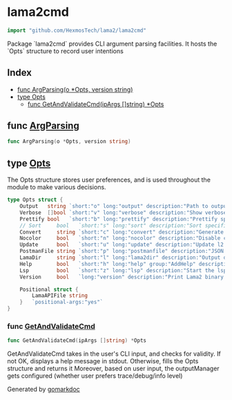 <!-- Code generated by gomarkdoc. DO NOT EDIT -->

# lama2cmd

```go
import "github.com/HexmosTech/lama2/lama2cmd"
```

Package \`lama2cmd\` provides CLI argument parsing facilities. It hosts the \`Opts\` structure to record user intentions

## Index

- [func ArgParsing\(o \*Opts, version string\)](<#ArgParsing>)
- [type Opts](<#Opts>)
  - [func GetAndValidateCmd\(ipArgs \[\]string\) \*Opts](<#GetAndValidateCmd>)


<a name="ArgParsing"></a>
## func [ArgParsing](<https://github.com/HexmosTech/Lama2/blob/main/lama2cmd/lama2cmd.go#L81>)

```go
func ArgParsing(o *Opts, version string)
```



<a name="Opts"></a>
## type [Opts](<https://github.com/HexmosTech/Lama2/blob/main/lama2cmd/lama2cmd.go#L19-L36>)

The Opts structure stores user preferences, and is used throughout the module to make various decisions.

```go
type Opts struct {
    Output   string `short:"o" long:"output" description:"Path to output JSON file to store logs, headers and result"`
    Verbose  []bool `short:"v" long:"verbose" description:"Show verbose debug information"`
    Prettify bool   `short:"b" long:"prettify" description:"Prettify specified .l2 file"`
    // Sort     bool   `short:"s" long:"sort" description:"Sort specification into recommended order"`
    Convert     string `short:"c" long:"convert" description:"Generate code in given language and library (ex: python.requests); reference: tinyurl.com/l2codegen"`
    Nocolor     bool   `short:"n" long:"nocolor" description:"Disable color in httpie output"`
    Update      bool   `short:"u" long:"update" description:"Update l2 binary to the latest released version (Linux/MacOS only)"`
    PostmanFile string `short:"p" long:"postmanfile" description:"JSON export from Postman (Settings -> Data -> Export Data)"`
    LamaDir     string `short:"l" long:"lama2dir" description:"Output directory to put .l2 files after conversion from Postman format"`
    Help        bool   `short:"h" long:"help" group:"AddHelp" description:"Usage help for Lama2"`
    Lsp         bool   `short:"z" long:"lsp" description:"Start the lsp server"`
    Version     bool   `long:"version" description:"Print Lama2 binary version"`

    Positional struct {
        LamaAPIFile string
    }   `positional-args:"yes"`
}
```

<a name="GetAndValidateCmd"></a>
### func [GetAndValidateCmd](<https://github.com/HexmosTech/Lama2/blob/main/lama2cmd/lama2cmd.go#L117>)

```go
func GetAndValidateCmd(ipArgs []string) *Opts
```

GetAndValidateCmd takes in the user's CLI input, and checks for validity. If not OK, displays a help message in stdout. Otherwise, fills the Opts structure and returns it Moreover, based on user input, the outputManager gets configured \(whether user prefers trace/debug/info level\)

Generated by [gomarkdoc](<https://github.com/princjef/gomarkdoc>)

